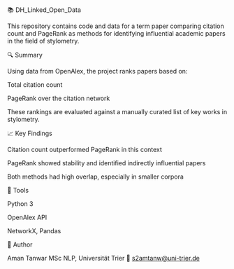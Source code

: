 📚 DH_Linked_Open_Data

This repository contains code and data for a term paper comparing citation count and PageRank as methods for identifying influential academic papers in the field of stylometry.

🔍 Summary

Using data from OpenAlex, the project ranks papers based on:

Total citation count

PageRank over the citation network

These rankings are evaluated against a manually curated list of key works in stylometry.


📈 Key Findings

Citation count outperformed PageRank in this context

PageRank showed stability and identified indirectly influential papers

Both methods had high overlap, especially in smaller corpora

📌 Tools

Python 3

OpenAlex API

NetworkX, Pandas

📄 Author

Aman Tanwar
MSc NLP, Universität Trier
📧 s2amtanw@uni-trier.de

